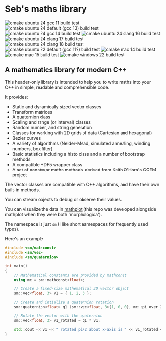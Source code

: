 # Seb's maths library

![cmake ubuntu 24 gcc 11 build test](https://github.com/sebsjames/maths/actions/workflows/cmake-ubu24-gcc12.yml/badge.svg)
![cmake ubuntu 24 default (gcc 13) build test](https://github.com/sebsjames/maths/actions/workflows/cmake-ubuntu-2404.yml/badge.svg)
![cmake ubuntu 24 gcc 14 build test](https://github.com/sebsjames/maths/actions/workflows/cmake-ubu24-gcc14.yml/badge.svg)
![cmake ubuntu 24 clang 16 build test](https://github.com/sebsjames/maths/actions/workflows/cmake-ubu24-clang16.yml/badge.svg)
![cmake ubuntu 24 clang 17 build test](https://github.com/sebsjames/maths/actions/workflows/cmake-ubu24-clang16.yml/badge.svg)
![cmake ubuntu 24 clang 18 build test](https://github.com/sebsjames/maths/actions/workflows/cmake-ubu24-clang16.yml/badge.svg)
![cmake ubuntu 22 default (gcc 11?) build test](https://github.com/sebsjames/maths/actions/workflows/cmake-ubuntu-2204.yml/badge.svg)
![cmake mac 14 build test](https://github.com/sebsjames/maths/actions/workflows/cmake-mac-14.yml/badge.svg)
![cmake mac 15 build test](https://github.com/sebsjames/maths/actions/workflows/cmake-mac-15.yml/badge.svg)
![cmake windows 22 build test](https://github.com/sebsjames/maths/actions/workflows/cmake-windows-2022.yml/badge.svg)

## A mathematics library for modern C++

This header-only library is intended to help you to write maths into
your C++ in simple, readable and comprehensible code.

It provides:

* Static and dynamically sized vector classes
* Transform matrices
* A quaternion class
* Scaling and range (or interval) classes
* Random number, and string generation
* Classes for working with 2D grids of data (Cartesian and hexagonal)
* Bezier curves
* A variety of algorithms (Nelder-Mead, simulated annealing, winding numbers, box filter)
* Basic statistics including a histo class and a number of bootstrap methods
* A compatible HDF5 wrapper class
* A set of constexpr maths methods, derived from Keith O'Hara's GCEM project

The vector classes are compatible with C++ algorithms, and have their
own built-in methods.

You can stream objects to debug or observe their values.

You can visualize the data in [mathplot](https://github.com/sebsjames/mathplot) (this repo was developed alongside mathplot when they were both 'morphologica').

The namespace is just `sm` (I like short namespaces for frequently used types).

Here's an example

```c++
#include <sm/mathconst>
#include <sm/vec>
#include <sm/quaternion>

int main()
{
    // Mathematical constants are provided by mathconst
    using mc = sm::mathconst<float>;

    // Create a fixed-size mathematical 3D vector object
    sm::vec<float, 3> v1 = { 1, 2, 3 };

    // Create and intialize a quaternion rotation
    sm::quaternion<float> q1 (sm::vec<float, 3>{1, 0, 0}, mc::pi_over_2);

    // Rotate the vector with the quaternion
    sm::vec<float, 3> v1_rotated = q1 * v1;

    std::cout << v1 << " rotated pi/2 about x-axis is " << v1_rotated << "\n";
}
```
